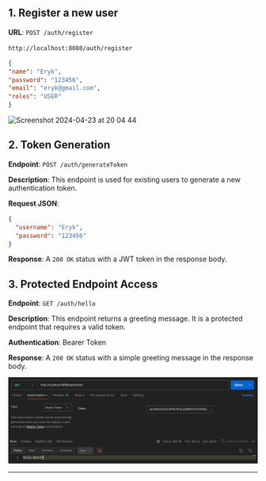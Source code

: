 ## 1. Register a new user

**URL**: `POST /auth/register` 

`http://localhost:8080/auth/register`
```json
{
"name": "Eryk",
"password": "123456",
"email": "eryk@gmail.com",
"roles": "USER"
}
```

![Screenshot 2024-04-23 at 20 04 44](https://github.com/erykszczesniak/Spring-Security-JWT-simplest-implementation/assets/64661383/7b7a599e-23a3-490f-ab4d-babc49c50020)



## 2. Token Generation

**Endpoint**: `POST /auth/generateToken`

**Description**: This endpoint is used for existing users to generate a new authentication token.

**Request JSON**:

```json
{
  "username": "Eryk",
  "password": "123456"
}
```

**Response**: A `200 OK` status with a JWT token in the response body.



## 3. Protected Endpoint Access

**Endpoint**: `GET /auth/hello`

**Description**: This endpoint returns a greeting message. It is a protected endpoint that requires a valid token.

**Authentication**: Bearer Token

**Response**: A `200 OK` status with a simple greeting message in the response body.

![img_2.png](src/main/resources/static/img/img_2.png)

---
